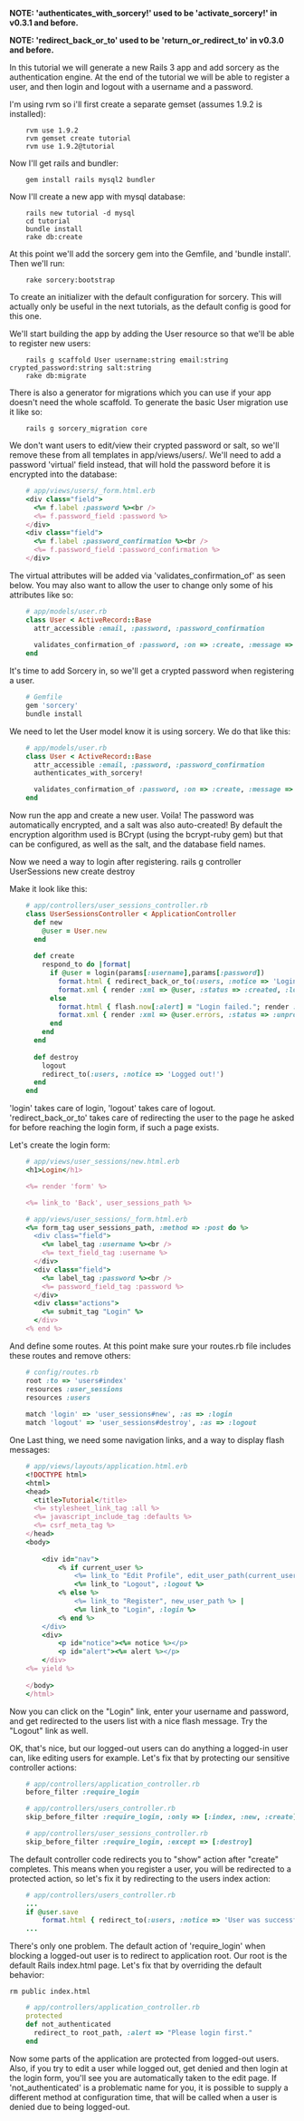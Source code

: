 **NOTE: 'authenticates_with_sorcery!' used to be 'activate_sorcery!' in v0.3.1 and before.**


**NOTE: 'redirect_back_or_to' used to be 'return_or_redirect_to' in v0.3.0 and before.**

In this tutorial we will generate a new Rails 3 app and add sorcery as the authentication engine.
At the end of the tutorial we will be able to register a user, and then login and logout with a username and a password.

I'm using rvm so i'll first create a separate gemset (assumes 1.9.2 is installed):
```
    rvm use 1.9.2
    rvm gemset create tutorial
    rvm use 1.9.2@tutorial
```


Now I'll get rails and bundler:
```
    gem install rails mysql2 bundler
```


Now I'll create a new app with mysql database:
```
    rails new tutorial -d mysql
    cd tutorial
    bundle install
    rake db:create
```


At this point we'll add the sorcery gem into the Gemfile, and 'bundle install'.
Then we'll run:
```
    rake sorcery:bootstrap
```

To create an initializer with the default configuration for sorcery.
This will actually only be useful in the next tutorials, as the default config is good for this one.

We'll start building the app by adding the User resource so that we'll be able to register new users:
```
    rails g scaffold User username:string email:string crypted_password:string salt:string
    rake db:migrate
```


There is also a generator for migrations which you can use if your app doesn't need the whole scaffold. To generate the basic User migration use it like so:
```
    rails g sorcery_migration core
```


We don't want users to edit/view their crypted password or salt, so we'll remove these from all templates in app/views/users/.
We'll need to add a password 'virtual' field instead, that will hold the password before it is encrypted into the database:
```ruby
    # app/views/users/_form.html.erb
    <div class="field">
      <%= f.label :password %><br />
      <%= f.password_field :password %>
    </div>
    <div class="field">
      <%= f.label :password_confirmation %><br />
      <%= f.password_field :password_confirmation %>
    </div>
```

The virtual attributes will be added via 'validates_confirmation_of' as seen below. You may also want to allow the user to change only some of his attributes like so:
```ruby
    # app/models/user.rb
    class User < ActiveRecord::Base
      attr_accessible :email, :password, :password_confirmation
  
      validates_confirmation_of :password, :on => :create, :message => "should match confirmation"
    end
```

It's time to add Sorcery in, so we'll get a crypted password when registering a user.
```ruby
    # Gemfile
    gem 'sorcery'
    bundle install
```

We need to let the User model know it is using sorcery. We do that like this:
```ruby
    # app/models/user.rb
    class User < ActiveRecord::Base
      attr_accessible :email, :password, :password_confirmation
      authenticates_with_sorcery!

      validates_confirmation_of :password, :on => :create, :message => "should match confirmation"
    end
```

Now run the app and create a new user. 
Voila! The password was automatically encrypted, and a salt was also auto-created!
By default the encryption algorithm used is BCrypt (using the bcrypt-ruby gem) but that can be configured, as well as the salt, and the database field names.

Now we need a way to login after registering.
    rails g controller UserSessions new create destroy

Make it look like this:
```ruby
    # app/controllers/user_sessions_controller.rb
    class UserSessionsController < ApplicationController
      def new
        @user = User.new
      end
  
      def create
        respond_to do |format|
          if @user = login(params[:username],params[:password])
            format.html { redirect_back_or_to(:users, :notice => 'Login successfull.') }
            format.xml { render :xml => @user, :status => :created, :location => @user }
          else
            format.html { flash.now[:alert] = "Login failed."; render :action => "new" }
            format.xml { render :xml => @user.errors, :status => :unprocessable_entity }
          end
        end
      end
    
      def destroy
        logout
        redirect_to(:users, :notice => 'Logged out!')
      end
    end
```

'login' takes care of login, 'logout' takes care of logout.
'redirect_back_or_to' takes care of redirecting the user to the page he asked for before reaching the login form, if such a page exists.

Let's create the login form:
```ruby
    # app/views/user_sessions/new.html.erb
    <h1>Login</h1>

    <%= render 'form' %>

    <%= link_to 'Back', user_sessions_path %>
```
```ruby
    # app/views/user_sessions/_form.html.erb
    <%= form_tag user_sessions_path, :method => :post do %>
      <div class="field">
        <%= label_tag :username %><br />
        <%= text_field_tag :username %>
      </div>
      <div class="field">
        <%= label_tag :password %><br />
        <%= password_field_tag :password %>
      </div>
      <div class="actions">
        <%= submit_tag "Login" %>
      </div>
    <% end %>
```

And define some routes. At this point make sure your routes.rb file includes these routes and remove others:
```ruby
    # config/routes.rb
    root :to => 'users#index'
    resources :user_sessions
    resources :users
  
    match 'login' => 'user_sessions#new', :as => :login
    match 'logout' => 'user_sessions#destroy', :as => :logout
```

One Last thing, we need some navigation links, and a way to display flash messages:
```ruby
    # app/views/layouts/application.html.erb
    <!DOCTYPE html>
    <html>
    <head>
      <title>Tutorial</title>
      <%= stylesheet_link_tag :all %>
      <%= javascript_include_tag :defaults %>
      <%= csrf_meta_tag %>
    </head>
    <body>
    
    	<div id="nav">
    		<% if current_user %>
            	<%= link_to "Edit Profile", edit_user_path(current_user.id) %>
            	<%= link_to "Logout", :logout %>
            <% else %>
            	<%= link_to "Register", new_user_path %> |
            	<%= link_to "Login", :login %>
            <% end %>
    	</div>
        <div>
    		<p id="notice"><%= notice %></p>
    		<p id="alert"><%= alert %></p>
    	</div>
    <%= yield %>
    
    </body>
    </html>
```

Now you can click on the "Login" link, enter your username and password, and get redirected to the users list with a nice flash message. Try the "Logout" link as well.

OK, that's nice, but our logged-out users can do anything a logged-in user can, like editing users for example.
Let's fix that by protecting our sensitive controller actions:

```ruby
    # app/controllers/application_controller.rb
    before_filter :require_login

    # app/controllers/users_controller.rb
    skip_before_filter :require_login, :only => [:index, :new, :create]

    # app/controllers/user_sessions_controller.rb
    skip_before_filter :require_login, :except => [:destroy]
```

The default controller code redirects you to "show" action after "create" completes.
This means when you register a user, you will be redirected to a protected action, so let's fix it by redirecting to the users index action:
```ruby
    # app/controllers/users_controller.rb
    ...
    if @user.save
        format.html { redirect_to(:users, :notice => 'User was successfully created.') }
    ...
```

There's only one problem. The default action of 'require_login' when blocking a logged-out user is to redirect to application root. Our root is the default Rails index.html page. Let's fix that by overriding the default behavior:

    rm public index.html

```ruby
    # app/controllers/application_controller.rb
    protected
    def not_authenticated
      redirect_to root_path, :alert => "Please login first."
    end
```

Now some parts of the application are protected from logged-out users. Also, if you try to edit a user while logged out, get denied and then login at the login form, you'll see you are automatically taken to the edit page. If 'not_authenticated' is a problematic name for you, it is possible to supply a different method at configuration time, that will be called when a user is denied due to being logged-out.